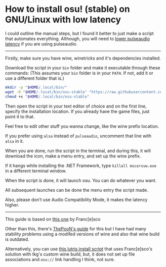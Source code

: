 # How to install osu! (stable) on GNU/Linux with low latency

I could outline the manual steps, but I found it better to just make a script that automates everything. Although, you will need to [lower pulseaudio latency](https://github.com/Kyuunex/osu-linux/tree/main/pulseaudio-lower-latency.md) if you are using pulseaudio.

---

Firstly, make sure you have wine, winetricks and it's dependencies installed.

Download the script in your `bin` folder and make it executable through these commands: (This assumes your `bin` folder is in your `PATH`. If not, add it or use a different folder that is.)
```sh
mkdir -p "$HOME/.local/bin/"
wget -O "$HOME/.local/bin/osu-stable" "https://raw.githubusercontent.com/Kyuunex/my-linux-stuff/main/scripts/osu-stable-install/osu-stable"
chmod +x "$HOME/.local/bin/osu-stable"
```

Then open the script in your text editor of choice and on the first line, specify the installation location. If you already have the game files, just point it to that.

Feel free to edit other stuff you wanna change, like the wine prefix location.

If you prefer using `alsa` instead of `pulseaudio`, uncomment that line with `alsa` in it.

When you are done, run the script in the terminal, and during this, it will download the icon, make a menu entry, and set up the wine prefix. 

If it hangs while installing the .NET Framework, type `killall mscorsvw.exe` in a different terminal window.

When the script is done, it will launch osu. You can do whatever you want. 

All subsequent launches can be done the menu entry the script made.

Also, please don't use Audio Compatibility Mode, it makes the latency higher.

---

This guide is based on [this one](https://osu.ppy.sh/community/forums/topics/367783) by Franc[e]sco

Other than this, there's [ThePooN's guide](https://blog.thepoon.fr/osuLinuxAudioLatency/) for this but I have had many stability problems using a modifed versions of wine and also that wine build is outdated.

Alternatively, you can use [this lutris install script](https://lutris.net/games/osu/) that uses Franc[e]sco's solution with tkg's custom wine build, but, it does not set up file associations and `osu://` link handling I think, not sure.
